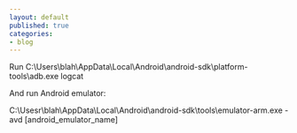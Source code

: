 ```yaml
---
layout: default
published: true
categories:
- blog
---
```


Run C:\Users\blah\AppData\Local\Android\android-sdk\platform-tools\adb.exe logcat

And run Android emulator:

C:\Usesr\blah\AppData\Local\Android\android-sdk\tools\emulator-arm.exe -avd [android_emulator_name]




